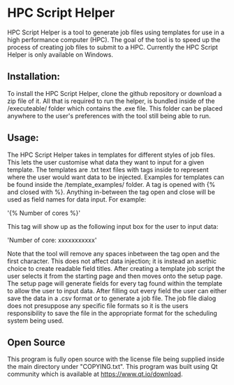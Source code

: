 # HPC Script Helper

HPC Script Helper is a tool to generate job files using templates for use in a high performance computer (HPC). The goal of the tool is to speed up the process of creating job files to submit to a HPC. Currently the HPC Script Helper is only available on Windows.

## Installation:

To install the HPC Script Helper, clone the github repository or download a zip file of it. All that is required to run the helper, is bundled inside of the /executeable/ folder which contains the .exe file. This folder can be placed anywhere to the user's preferences with the tool still being able to run.

## Usage:

The HPC Script Helper takes in templates for different styles of job files. This lets the user customise what data they want to input for a given template. The templates are .txt text files with tags inside to represent where the user would want data to be injected. Examples for templates can be found inside the /template_examples/ folder. A tag is opened with {% and closed with %}. Anything in-between the tag open and close will be used as field names for data input. For example:

'{% Number of cores %}'

This tag will show up as the following input box for the user to input data:

'Number of core: xxxxxxxxxxx'

Note that the tool will remove any spaces inbetween the tag open and the first character. This does not affect data injection; it is instead an asethic choice to create readable field titles. After creating a template job script the user selects it from the starting page and then moves onto the setup page. The setup page will generate fields for every tag found within the template to allow the user to input data. After filling out every field the user can either save the data in a .csv format or to generate a job file. The job file dialog does not presuppose any specific file formats so it is the users responsibility to save the file in the appropriate format for the scheduling system being used.

## Open Source

This program is fully open source with the license file being supplied inside the main directory under "COPYING.txt". This program was built using Qt community which is available at https://www.qt.io/download.
